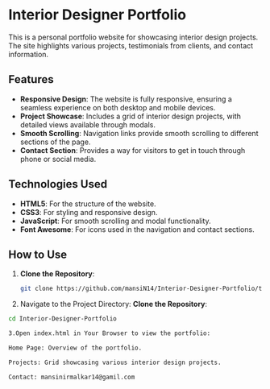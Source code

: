 # Interior Designer Portfolio

This is a personal portfolio website for showcasing interior design projects. The site highlights various projects, testimonials from clients, and contact information.

## Features

- **Responsive Design**: The website is fully responsive, ensuring a seamless experience on both desktop and mobile devices.
- **Project Showcase**: Includes a grid of interior design projects, with detailed views available through modals.
- **Smooth Scrolling**: Navigation links provide smooth scrolling to different sections of the page.
- **Contact Section**: Provides a way for visitors to get in touch through phone or social media.

## Technologies Used

- **HTML5**: For the structure of the website.
- **CSS3**: For styling and responsive design.
- **JavaScript**: For smooth scrolling and modal functionality.
- **Font Awesome**: For icons used in the navigation and contact sections.

## How to Use

1. **Clone the Repository**:
   ```bash
   git clone https://github.com/mansiN14/Interior-Designer-Portfolio/tree/main
   
  2. Navigate to the Project Directory:
**Clone the Repository**:
   ```bash
cd Interior-Designer-Portfolio

3.Open index.html in Your Browser to view the portfolio:

Home Page: Overview of the portfolio.

Projects: Grid showcasing various interior design projects.

Contact: mansinirmalkar14@gamil.com
